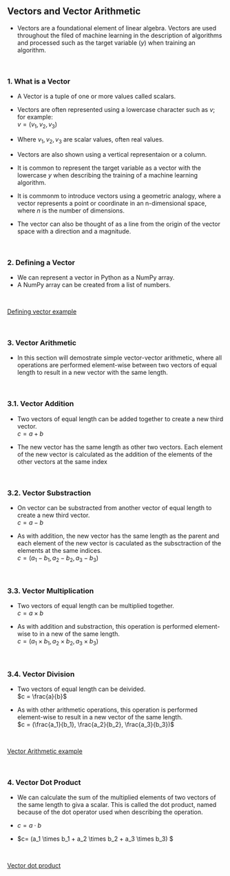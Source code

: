 ## Vectors and Vector Arithmetic
* Vectors are a foundational element of linear algebra. Vectors are used throughout the filed of machine learning in the description of algorithms and processed such as the target variable ($y$) when training an algorithm.

</br>

### 1. What is a Vector
* A Vector is a tuple of one or more values called scalars.
* Vectors are often represented using a lowercase character such as $v$; for example:
<br>$v = (v_1, v_2, v_3)$

* Where $v_1, v_2, v_3$ are scalar values, often real values.
* Vectors are also shown using a vertical representaion or a column.
* It is common to represent the target variable as a vector with the lowercase $y$ when describing the training of a machine learning algorithm.
* It is commonm to introduce vectors using a geometric analogy, where a vector represents a point or coordinate in an n-dimensional space, where $n$ is the number of dimensions.
* The vector can also be thought of as a line from the origin of the vector space with a direction and a magnitude.

</br>

### 2. Defining a Vector
* We can represent a vector in Python as a NumPy array.
* A NumPy array can be created from a list of numbers.

</br>

[Defining vector example](./defining_vector.py)

</br>

### 3. Vector Arithmetic
* In this section will demostrate simple vector-vector arithmetic, where all operations are performed element-wise between two vectors of equal length to result in a new vector with the same length.

</br>

### 3.1. Vector Addition
* Two vectors of equal length can be added together to create a new third vector.
<br>$c = a + b$

* The new vector has the same length as other two vectors. Each element of the new vector is calculated as the addition of the elements of the other vectors at the same index

</br>

### 3.2. Vector Substraction
* On vector can be substracted from another vector of equal length to create a new third vector.
<br>$c = a - b$

* As with addition, the new vector has the same length as the parent and each element of the new vector is caculated as the subsctraction of the elements at the same indices.
<br>$c = (a_1 - b_1, a_2 - b_2, a_3 - b_3)$

</br>

### 3.3. Vector Multiplication
* Two vectors of equal length can be multiplied together.
<br>$c = a \times b$

* As with addition and substraction, this operation is performed element-wise to in a new of the same length.
<br>$c = (a_1 \times b_1, a_2 \times b_2, a_3 \times b_3)$

</br>

### 3.4. Vector Division
* Two vectors of equal length can be deivided.
<br> $c = \frac{a}{b}$

* As with other arithmetic operations, this operation is performed element-wise to result in a new vector of the same length.
<br>$c = (\frac{a_1}{b_1}, \frac{a_2}{b_2}, \frac{a_3}{b_3})$

</br>

[Vector Arithmetic example](./vector_arthmetic.py)

</br>

### 4. Vector Dot Product
* We can calculate the sum of the multiplied elements of two vectors of the same length to giva a scalar. This is called the dot product, named because of the dot operator used when describing the operation.

* $c = a \cdot b$
* $c= (a_1 \times b_1 + a_2 \times b_2 + a_3 \times b_3) $

</br>

[Vector dot product](./vector_dot_product.py)

